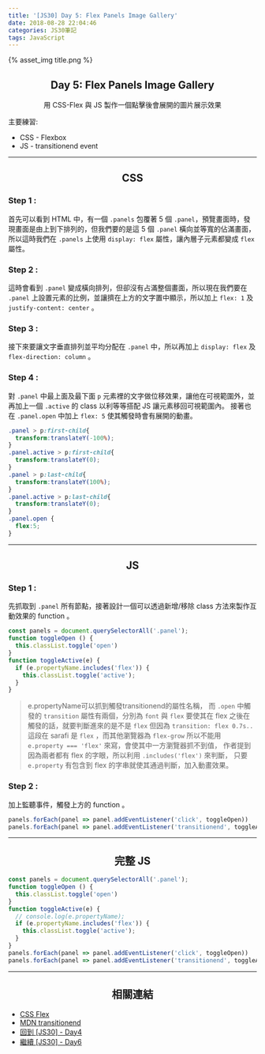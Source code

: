 ```yaml
---
title: '[JS30] Day 5: Flex Panels Image Gallery'
date: 2018-08-28 22:04:46
categories: JS30筆記
tags: JavaScript
---
```


{% asset_img title.png %}

## <center>Day 5: Flex Panels Image Gallery</center>
<center>用 CSS-Flex 與 JS 製作一個點擊後會展開的圖片展示效果</center>

主要練習:
* CSS - Flexbox
* JS - transitionend event

---

## <center>CSS</center>

### Step 1 : 
首先可以看到 HTML 中，有一個 `.panels` 包覆著 5 個 `.panel`，預覽畫面時，發現畫面是由上到下排列的，但我們要的是這 5 個 `.panel` 橫向並等寬的佔滿畫面，所以這時我們在 `.panels` 上使用 `display: flex` 屬性，讓內層子元素都變成 `flex` 屬性。

### Step 2 :
這時會看到 `.panel` 變成橫向排列，但卻沒有占滿整個畫面，所以現在我們要在 `.panel` 上設置元素的比例，並讓擠在上方的文字置中顯示，所以加上 `flex: 1` 及 `justify-content: center` 。

### Step 3 :
接下來要讓文字垂直排列並平均分配在 `.panel` 中，所以再加上 `display: flex` 及 `flex-direction: column` 。

### Step 4 :
對 `.panel` 中最上面及最下面 `p` 元素裡的文字做位移效果，讓他在可視範圍外，並再加上一個 `.active` 的 class 以利等等搭配 JS 讓元素移回可視範圍內。
接著也在 `.panel.open` 中加上 `flex: 5` 使其觸發時會有展開的動畫。
```css
.panel > p:first-child{
  transform:translateY(-100%);
}
.panel.active > p:first-child{
  transform:translateY(0);
}
.panel > p:last-child{
  transform:translateY(100%);
}
.panel.active > p:last-child{
  transform:translateY(0);
}
.panel.open {
  flex:5;
}
```

---

## <center>JS</center>

### Step 1 : 

先抓取到 `.panel` 所有節點，接著設計一個可以透過新增/移除 class 方法來製作互動效果的 function 。

```js
const panels = document.querySelectorAll('.panel');
function toggleOpen () {
  this.classList.toggle('open')
}
function toggleActive(e) {
  if (e.propertyName.includes('flex')) {
    this.classList.toggle('active');
  }
}
```
> e.propertyName可以抓到觸發transitionend的屬性名稱，
而 `.open` 中觸發的 `transition` 屬性有兩個，分別為 `font` 與 `flex`
要使其在 flex 之後在觸發的話，就要判斷進來的是不是 `flex`
但因為 `transition: flex 0.7s..` 這段在 sarafi 是 `flex` ，而其他瀏覽器為 `flex-grow`
所以不能用 `e.property === 'flex'` 來寫，會使其中一方瀏覽器抓不到值，
作者提到因為兩者都有 flex 的字眼，所以利用 `.includes('flex')` 來判斷， 只要 `e.property` 有包含到 flex 的字串就使其通過判斷，加入動畫效果。

### Step 2 : 

加上監聽事件，觸發上方的 function 。

```js
panels.forEach(panel => panel.addEventListener('click', toggleOpen))
panels.forEach(panel => panel.addEventListener('transitionend', toggleActive));
```

---

## <center>完整 JS</center>

```js
const panels = document.querySelectorAll('.panel');
function toggleOpen () {
  this.classList.toggle('open')
}
function toggleActive(e) {
  // console.log(e.propertyName);
  if (e.propertyName.includes('flex')) {
    this.classList.toggle('active');
  }
}
panels.forEach(panel => panel.addEventListener('click', toggleOpen))
panels.forEach(panel => panel.addEventListener('transitionend', toggleActive));
```

---

## <center>相關連結</center>

* [CSS Flex](https://wcc723.github.io/css/2017/07/21/css-flex/)
* [MDN transitionend](https://developer.mozilla.org/zh-CN/docs/Web/Events/transitionend)
* [回到 [JS30] - Day4](https://yehjing.github.io/Blog/2018/js30-4.html/)
* [繼續 [JS30] - Day6](https://yehjing.github.io/Blog/2018/js30-6.html/)
